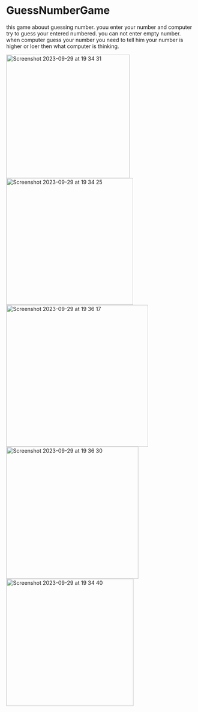 # GuessNumberGame
this game abouut guessing number. youu enter your number and computer try to guess your entered numbered. you can not enter empty number.
when computer guess your number you need to tell him your number is higher or loer then what computer is thinking.

<img width="329" alt="Screenshot 2023-09-29 at 19 34 31" src="https://github.com/bilalfuldacs/GuessNumberGame/assets/103896205/19ad224e-a330-46be-ac98-3935e303e5d1">

<img width="338" alt="Screenshot 2023-09-29 at 19 34 25" src="https://github.com/bilalfuldacs/GuessNumberGame/assets/103896205/d5ce23c5-cde7-48bf-95b8-da2d1ad1d006">
<img width="378" alt="Screenshot 2023-09-29 at 19 36 17" src="https://github.com/bilalfuldacs/GuessNumberGame/assets/103896205/20db017b-5069-4812-ad21-90fbdc0c8674">
<img width="352" alt="Screenshot 2023-09-29 at 19 36 30" src="https://github.com/bilalfuldacs/GuessNumberGame/assets/103896205/91b9c2ea-d814-4ac6-adf5-91dfac1ab4bd">
<img width="339" alt="Screenshot 2023-09-29 at 19 34 40" src="https://github.com/bilalfuldacs/GuessNumberGame/assets/103896205/3b2dd1b4-de49-424d-a428-d5bcf4886a79">
